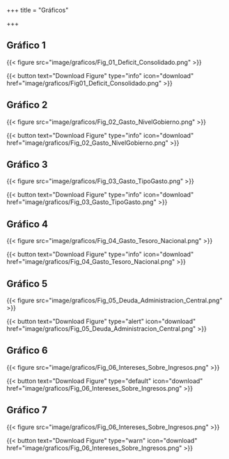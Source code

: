 +++
title = "Gráficos"

+++

[comment]: <FIGURE 1: Deficit (%PBI Consolidado)>
## Gráfico 1
{{< figure src="image/graficos/Fig_01_Deficit_Consolidado.png" >}}

{{< button text="Download Figure" type="info" icon="download" href="image/graficos/Fig01_Deficit_Consolidado.png" >}}


## Gráfico 2
[comment]: <FIGURE 2: Gasto Público (%PBI) por Nivel de Gobierno>
{{< figure src="image/graficos/Fig_02_Gasto_NivelGobierno.png" >}}

{{< button text="Download Figure" type="info" icon="download" href="image/graficos/Fig_02_Gasto_NivelGobierno.png" >}}


## Gráfico 3
[comment]: <FIGURE 3: Gasto Público Consolidado (%PBI) por Tipo de Gasto>
{{< figure src="image/graficos/Fig_03_Gasto_TipoGasto.png" >}}

{{< button text="Download Figure" type="info" icon="download" href="image/graficos/Fig_03_Gasto_TipoGasto.png" >}}


## Gráfico 4
[comment]: <FIGURE 4: Gasto del Tesoro Nacional>
{{< figure src="image/graficos/Fig_04_Gasto_Tesoro_Nacional.png" >}}

{{< button text="Download Figure" type="info" icon="download" href="image/graficos/Fig_04_Gasto_Tesoro_Nacional.png" >}}


## Gráfico 5
[comment]: <FIGURE 5: Deuda de la Administración Central>
{{< figure src="image/graficos/Fig_05_Deuda_Administracion_Central.png" >}}

{{< button text="Download Figure" type="alert" icon="download" href="image/graficos/Fig_05_Deuda_Administracion_Central.png" >}}


## Gráfico 6
[comment]: <FIGURE 6: Intereses como % de Ingresos Tributarios>
{{< figure src="image/graficos/Fig_06_Intereses_Sobre_Ingresos.png" >}}

{{< button text="Download Figure" type="default" icon="download" href="image/graficos/Fig_06_Intereses_Sobre_Ingresos.png" >}}


## Gráfico 7
[comment]: <FIGURE 7: Intereses como % de Ingresos Tributarios>
{{< figure src="image/graficos/Fig_06_Intereses_Sobre_Ingresos.png" >}}

{{< button text="Download Figure" type="warn" icon="download" href="image/graficos/Fig_06_Intereses_Sobre_Ingresos.png" >}}
